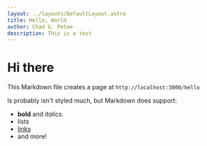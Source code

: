 ```yaml
---
layout: ../layouts/DefaultLayout.astro
title: Hello, World
author: Chad G. Petee
description: This is a test
---
```


# Hi there

This Markdown file creates a page at `http://localhost:3000/hello`

Is probably isn't styled much, but Markdown does support:
- **bold** and _italics._
- lists
- [links](http://astro.build)
- and more!